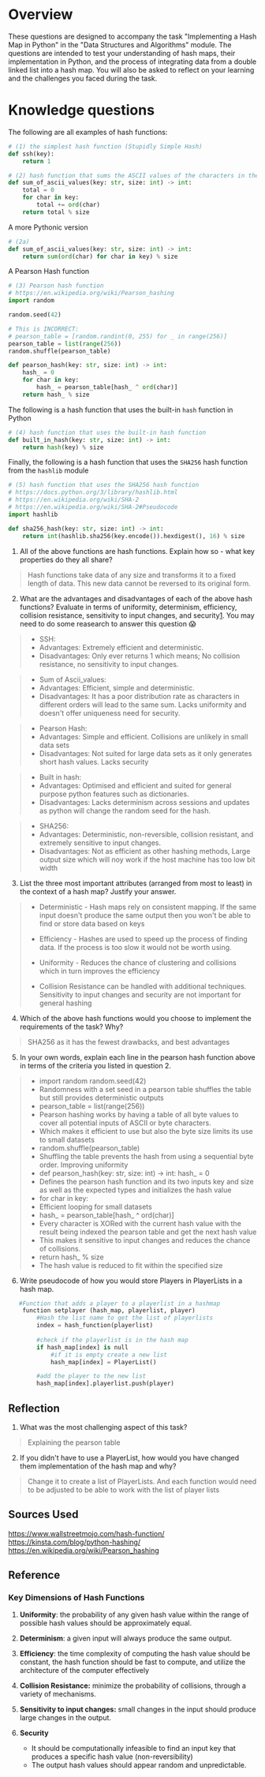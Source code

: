 # Overview

These questions are designed to accompany the task "Implementing a Hash Map in Python" in the "Data Structures and Algorithms" module. The questions are intended to test your understanding of hash maps, their implementation in Python, and the process of integrating data from a double linked list into a hash map. You will also be asked to reflect on your learning and the challenges you faced during the task.

# Knowledge questions

The following are all examples of hash functions:

```python
# (1) the simplest hash function (Stupidly Simple Hash)
def ssh(key):
    return 1
```

```python
# (2) hash function that sums the ASCII values of the characters in the key
def sum_of_ascii_values(key: str, size: int) -> int:
    total = 0
    for char in key:
        total += ord(char)
    return total % size
```

A more Pythonic version

```python
# (2a)
def sum_of_ascii_values(key: str, size: int) -> int:
    return sum(ord(char) for char in key) % size
```

A Pearson Hash function

```python
# (3) Pearson hash function
# https://en.wikipedia.org/wiki/Pearson_hashing
import random

random.seed(42)

# This is INCORRECT:
# pearson_table = [random.randint(0, 255) for _ in range(256)]
pearson_table = list(range(256))
random.shuffle(pearson_table)

def pearson_hash(key: str, size: int) -> int:
    hash_ = 0
    for char in key:
        hash_ = pearson_table[hash_ ^ ord(char)]
    return hash_ % size
```

The following is a hash function that uses the built-in `hash` function in Python

```python
# (4) hash function that uses the built-in hash function
def built_in_hash(key: str, size: int) -> int:
    return hash(key) % size
```

Finally, the following is a hash function that uses the `SHA256` hash function from the `hashlib` module

```python
# (5) hash function that uses the SHA256 hash function
# https://docs.python.org/3/library/hashlib.html
# https://en.wikipedia.org/wiki/SHA-2
# https://en.wikipedia.org/wiki/SHA-2#Pseudocode
import hashlib

def sha256_hash(key: str, size: int) -> int:
    return int(hashlib.sha256(key.encode()).hexdigest(), 16) % size
```

1. All of the above functions are hash functions. Explain how so - what key properties do they all share?

> Hash functions take data of any size and transforms it to a fixed length of data. This new data cannot be reversed to its original form.

2. What are the advantages and disadvantages of each of the above hash functions? Evaluate in terms of uniformity, determinism, efficiency, collision resistance, sensitivity to input changes, and security[1](#Reference). You may need to do some reasearch to answer this question 😱

>- SSH: 
>  - Advantages: Extremely efficient and deterministic.
>  - Disadvantages: Only ever returns 1 which means; No collision resistance, no sensitivity to input changes.

>- Sum of Ascii_values: 
>  - Advantages: Efficient, simple and deterministic.
>  - Disadvantages: It has a poor distribution rate as characters in different orders will lead to the same sum. Lacks uniformity and doesn't offer uniqueness need for security. 

>- Pearson Hash:
>  - Advantages: Simple and efficient. Collisions are unlikely in small data sets
>  - Disadvantages: Not suited for large data sets as it only generates short hash values. Lacks security

>- Built in hash:
>  - Advantages: Optimised and efficient and suited for general purpose python features such as dictionaries.
>  - Disadvantages: Lacks determinism across sessions and updates as python will change the random seed for the hash.

>- SHA256:
>  - Advantages: Deterministic, non-reversible, collision resistant, and extremely sensitive to input changes.
>  - Disadvantages: Not as efficient as other hashing methods, Large output size which will noy work if the host machine has too low bit width 

3. List the three most important attributes (arranged from most to least) in the context of a hash map? Justify your answer.

>- Deterministic - Hash maps rely on consistent mapping. If the same input doesn't produce the same output then you won't be able to find or store data based on keys
>- Efficiency - Hashes are used to speed up the process of finding data. If the process is too slow it would not be worth using.
>- Uniformity - Reduces the chance of clustering and collisions which in turn improves the efficiency
>
>- Collision Resistance can be handled with additional techniques. Sensitivity to input changes and security are not important for general hashing

4. Which of the above hash functions would you choose to implement the requirements of the task? Why?

> SHA256 as it has the fewest drawbacks, and best advantages

5. In your own words, explain each line in the pearson hash function above in terms of the criteria you listed in question 2.

> - import random 
> random.seed(42)
>  - Randomness with a set seed in a pearson table shuffles the table but still provides deterministic outputs
>- pearson_table = list(range(256))
>  - Pearson hashing works by having a table of all byte values to cover all potential inputs of ASCII or byte characters.
>  - Which makes it efficient to use but also the byte size limits its use to small datasets
>- random.shuffle(pearson_table)
>  - Shuffling the table prevents the hash from using a sequential byte order. Improving uniformity
>- def pearson_hash(key: str, size: int) -> int:
    hash_ = 0
>  - Defines the pearson hash function and its two inputs key and size as well as the expected types and initializes the hash value
>-  for char in key:
>  - Efficient looping for small datasets
>- hash_ = pearson_table[hash_ ^ ord(char)]
>  - Every character is XORed with the current hash value with the result being indexed the pearson table and get the next hash value 
>  - This makes it sensitive to input changes and reduces the chance of collisions.
>- return hash_ % size
>  - The hash value is reduced to fit within the specified size

6. Write pseudocode of how you would store Players in PlayerLists in a hash map.

```python
   #Function that adds a player to a playerlist in a hashmap
    function setplayer (hash_map, playerlist, player)
        #Hash the list name to get the list of playerlists
        index = hash_function(playerlist)
        
        #check if the playerlist is in the hash map
        if hash_map[index] is null
            #if it is empty create a new list
            hash_map[index] = PlayerList()

        #add the player to the new list
        hash_map[index].playerlist.push(player)
```

## Reflection

1. What was the most challenging aspect of this task?

> Explaining the pearson table

2. If you didn't have to use a PlayerList, how would you have changed them implementation of the hash map and why?

> Change it to create a list of PlayerLists. And each function would need to be adjusted to be able to work with the list of player lists

## Sources Used
https://www.wallstreetmojo.com/hash-function/
https://kinsta.com/blog/python-hashing/
https://en.wikipedia.org/wiki/Pearson_hashing

## Reference

### Key Dimensions of Hash Functions

1. **Uniformity**: the probability of any given hash value within the range of possible hash values should be approximately equal.

2. **Determinism**: a given input will always produce the same output.

3. **Efficiency**: the time complexity of computing the hash value should be constant, the hash function should be fast to compute, and utilize the architecture of the computer effectively

4. **Collision Resistance:** minimize the probability of collisions, through a variety of mechanisms.

5. **Sensitivity to input changes:** small changes in the input should produce large changes in the output.

6. **Security**
   - It should be computationally infeasible to find an input key that produces a specific hash value (non-reversibility)
   - The output hash values should appear random and unpredictable.


